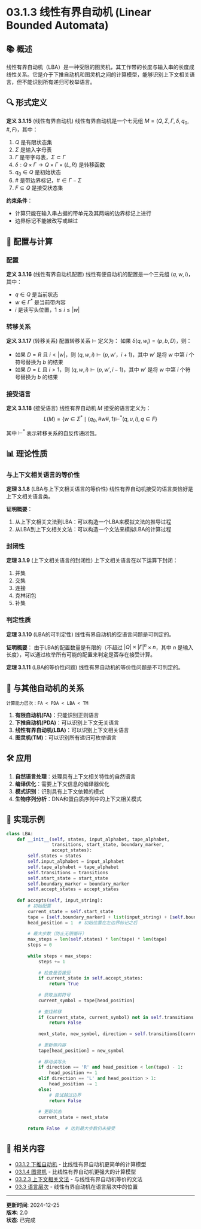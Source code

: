 # 03.1.3 线性有界自动机 (Linear Bounded Automata)

## 📚 概述

线性有界自动机（LBA）是一种受限的图灵机，其工作带的长度与输入串的长度成线性关系。它是介于下推自动机和图灵机之间的计算模型，能够识别上下文相关语言，但不能识别所有递归可枚举语言。

## 🔍 形式定义

**定义 3.1.15** (线性有界自动机)
线性有界自动机是一个七元组 $M = (Q, \Sigma, \Gamma, \delta, q_0, \#, F)$，其中：

1. $Q$ 是有限状态集
2. $\Sigma$ 是输入字母表
3. $\Gamma$ 是带字母表，$\Sigma \subset \Gamma$
4. $\delta: Q \times \Gamma \to Q \times \Gamma \times \{L, R\}$ 是转移函数
5. $q_0 \in Q$ 是初始状态
6. $\#$ 是带边界标记，$\# \in \Gamma - \Sigma$
7. $F \subseteq Q$ 是接受状态集

**约束条件**：

- 计算只能在输入串占据的带单元及其两端的边界标记上进行
- 边界标记不能被改写或越过

## 🔄 配置与计算

### 配置

**定义 3.1.16** (线性有界自动机配置)
线性有便自动机的配置是一个三元组 $(q, w, i)$，其中：

- $q \in Q$ 是当前状态
- $w \in \Gamma^*$ 是当前带内容
- $i$ 是读写头位置，$1 \leq i \leq |w|$

### 转移关系

**定义 3.1.17** (转移关系)
配置转移关系 $\vdash$ 定义为：
如果 $\delta(q, w_i) = (p, b, D)$，则：

- 如果 $D = R$ 且 $i < |w|$，则 $(q, w, i) \vdash (p, w'，i+1)$，其中 $w'$ 是将 $w$ 中第 $i$ 个符号替换为 $b$ 的结果
- 如果 $D = L$ 且 $i > 1$，则 $(q, w, i) \vdash (p, w', i-1)$，其中 $w'$ 是将 $w$ 中第 $i$ 个符号替换为 $b$ 的结果

### 接受语言

**定义 3.1.18** (接受语言)
线性有界自动机 $M$ 接受的语言定义为：
$$L(M) = \{w \in \Sigma^* \mid (q_0, \# w \#, 1) \vdash^* (q, u, i), q \in F\}$$

其中 $\vdash^*$ 表示转移关系的自反传递闭包。

## 📊 理论性质

### 与上下文相关语言的等价性

**定理 3.1.8** (LBA与上下文相关语言的等价性)
线性有界自动机接受的语言类恰好是上下文相关语言类。

**证明概要**：

1. 从上下文相关文法到LBA：可以构造一个LBA来模拟文法的推导过程
2. 从LBA到上下文相关文法：可以构造一个文法来模拟LBA的计算过程

### 封闭性

**定理 3.1.9** (上下文相关语言的封闭性)
上下文相关语言在以下运算下封闭：

1. 并集
2. 交集
3. 连接
4. 克林闭包
5. 补集

### 判定性质

**定理 3.1.10** (LBA的可判定性)
线性有界自动机的空语言问题是可判定的。

**证明概要**：
由于LBA的配置数量是有限的（不超过 $|Q| \times |\Gamma|^n \times n$，其中 $n$ 是输入长度），可以通过枚举所有可能的配置来判定是否存在接受计算。

**定理 3.1.11** (LBA的等价性问题)
线性有界自动机的等价性问题是不可判定的。

## 🔗 与其他自动机的关系

```text
计算能力层次：FA < PDA < LBA < TM
```

1. **有限自动机(FA)**：只能识别正则语言
2. **下推自动机(PDA)**：可以识别上下文无关语言
3. **线性有界自动机(LBA)**：可以识别上下文相关语言
4. **图灵机(TM)**：可以识别所有递归可枚举语言

## 🛠️ 应用

1. **自然语言处理**：处理具有上下文相关特性的自然语言
2. **编译优化**：需要上下文信息的编译器优化
3. **模式识别**：识别具有上下文依赖的模式
4. **生物序列分析**：DNA和蛋白质序列中的上下文相关模式

## 🔗 实现示例

```python
class LBA:
    def __init__(self, states, input_alphabet, tape_alphabet, 
                 transitions, start_state, boundary_marker, 
                 accept_states):
        self.states = states
        self.input_alphabet = input_alphabet
        self.tape_alphabet = tape_alphabet
        self.transitions = transitions
        self.start_state = start_state
        self.boundary_marker = boundary_marker
        self.accept_states = accept_states
    
    def accepts(self, input_string):
        # 初始配置
        current_state = self.start_state
        tape = [self.boundary_marker] + list(input_string) + [self.boundary_marker]
        head_position = 1  # 初始位置在左边界标记之后
        
        # 最大步数（防止无限循环）
        max_steps = len(self.states) * len(tape) * len(tape)
        steps = 0
        
        while steps < max_steps:
            steps += 1
            
            # 检查是否接受
            if current_state in self.accept_states:
                return True
            
            # 获取当前符号
            current_symbol = tape[head_position]
            
            # 查找转移
            if (current_state, current_symbol) not in self.transitions:
                return False
            
            next_state, new_symbol, direction = self.transitions[(current_state, current_symbol)]
            
            # 更新带内容
            tape[head_position] = new_symbol
            
            # 移动读写头
            if direction == 'R' and head_position < len(tape) - 1:
                head_position += 1
            elif direction == 'L' and head_position > 1:
                head_position -= 1
            else:
                # 尝试越过边界
                return False
            
            # 更新状态
            current_state = next_state
        
        return False  # 达到最大步数仍未接受
```

## 🔗 相关内容

- [03.1.2 下推自动机](./03.1.2_Pushdown_Automata.md) - 比线性有界自动机更简单的计算模型
- [03.1.4 图灵机](./03.1.4_Turing_Machine.md) - 比线性有界自动机更强大的计算模型
- [03.2.3 上下文相关文法](../03.2_Formal_Grammars/03.2.3_Context_Sensitive_Grammar.md) - 与线性有界自动机等价的文法
- [03.3 语言层次](../03.3_Language_Hierarchy.md) - 线性有界自动机在语言层次中的位置

---

**更新时间**: 2024-12-25  
**版本**: 2.0  
**状态**: 已完成
